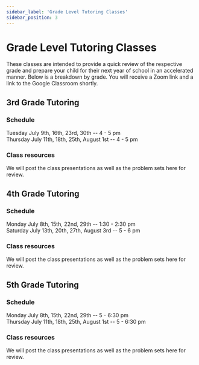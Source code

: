 ```yaml
---
sidebar_label: 'Grade Level Tutoring Classes'
sidebar_position: 3
---
```


# Grade Level Tutoring Classes
These classes are intended to provide a quick review of the respective grade and prepare your child for their next year of
school in an accelerated manner. Below is a breakdown by grade. You will receive a Zoom link and a link to the Google Classroom shortly.

## 3rd Grade Tutoring
### Schedule
Tuesday July 9th, 16th, 23rd, 30th -- 4 - 5 pm
<br/>
Thursday July 11th, 18th, 25th, August 1st  -- 4 - 5 pm

### Class resources
We will post the class presentations as well as the problem sets here for review.

## 4th Grade Tutoring
### Schedule
Monday July 8th, 15th, 22nd, 29th -- 1:30 - 2:30 pm
<br/>
Saturday July 13th, 20th, 27th, August 3rd -- 5 - 6 pm

### Class resources
We will post the class presentations as well as the problem sets here for review.

## 5th Grade Tutoring
### Schedule
Monday July 8th, 15th, 22nd, 29th -- 5 - 6:30 pm
<br/>
Thursday July 11th, 18th, 25th, August 1st  -- 5 - 6:30 pm

### Class resources
We will post the class presentations as well as the problem sets here for review.
